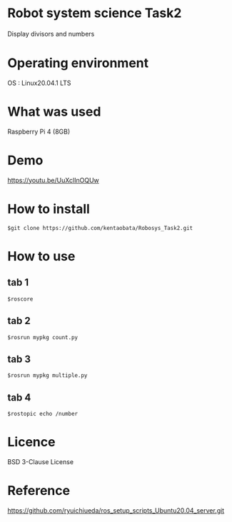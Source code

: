 # Robot system science Task2   
Display divisors and numbers　　

# Operating environment  
OS : Linux20.04.1 LTS  

# What was used  
Raspberry Pi 4 (8GB)  

# Demo  
https://youtu.be/UuXclInOQUw

# How to install
`$git clone https://github.com/kentaobata/Robosys_Task2.git`  

# How to use  
 ## tab 1  
 `$roscore`  
 ## tab 2  
 `$rosrun mypkg count.py`  
 ## tab 3  
 `$rosrun mypkg multiple.py`  
 ## tab 4  
 `$rostopic echo /number`  
 
 # Licence  
 BSD 3-Clause License  
 
 # Reference
 https://github.com/ryuichiueda/ros_setup_scripts_Ubuntu20.04_server.git
 
 
 


